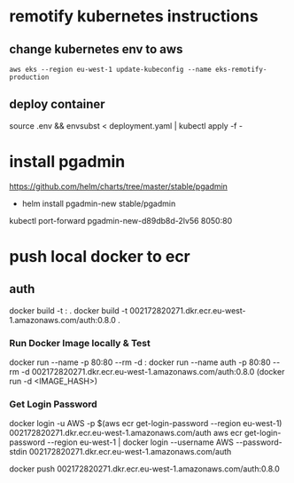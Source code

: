 # remotify kubernetes instructions

## change kubernetes env to aws
`aws eks --region eu-west-1 update-kubeconfig --name eks-remotify-production`

## deploy container  

source .env && envsubst < deployment.yaml | kubectl apply -f -

# install pgadmin
https://github.com/helm/charts/tree/master/stable/pgadmin
* helm install pgadmin-new stable/pgadmin

 kubectl port-forward pgadmin-new-d89db8d-2lv56 8050:80


# push local docker to ecr

## auth

docker build -t <ECR-REPOSITORY-URI>:<TAG> . 
docker build -t 002172820271.dkr.ecr.eu-west-1.amazonaws.com/auth:0.8.0 . 

### Run Docker Image locally & Test
docker run --name <name-of-container> -p 80:80 --rm -d <ECR-REPOSITORY-URI>:<TAG>
docker run --name auth -p 80:80 --rm -d 002172820271.dkr.ecr.eu-west-1.amazonaws.com/auth:0.8.0
(docker run -d <IMAGE_HASH>)

### Get Login Password
docker login -u AWS -p $(aws ecr get-login-password --region eu-west-1) 002172820271.dkr.ecr.eu-west-1.amazonaws.com/auth
aws ecr get-login-password --region eu-west-1 | docker login --username AWS --password-stdin 002172820271.dkr.ecr.eu-west-1.amazonaws.com/auth

docker push 002172820271.dkr.ecr.eu-west-1.amazonaws.com/auth:0.8.0

